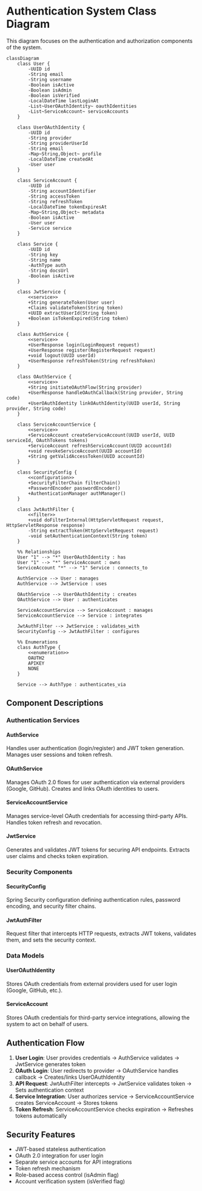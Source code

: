 # Authentication System Class Diagram

This diagram focuses on the authentication and authorization components of the system.

```mermaid
classDiagram
    class User {
        -UUID id
        -String email
        -String username
        -Boolean isActive
        -Boolean isAdmin
        -Boolean isVerified
        -LocalDateTime lastLoginAt
        -List~UserOAuthIdentity~ oauthIdentities
        -List~ServiceAccount~ serviceAccounts
    }

    class UserOAuthIdentity {
        -UUID id
        -String provider
        -String providerUserId
        -String email
        -Map~String,Object~ profile
        -LocalDateTime createdAt
        -User user
    }

    class ServiceAccount {
        -UUID id
        -String accountIdentifier
        -String accessToken
        -String refreshToken
        -LocalDateTime tokenExpiresAt
        -Map~String,Object~ metadata
        -Boolean isActive
        -User user
        -Service service
    }

    class Service {
        -UUID id
        -String key
        -String name
        -AuthType auth
        -String docsUrl
        -Boolean isActive
    }

    class JwtService {
        <<service>>
        +String generateToken(User user)
        +Claims validateToken(String token)
        +UUID extractUserId(String token)
        +Boolean isTokenExpired(String token)
    }

    class AuthService {
        <<service>>
        +UserResponse login(LoginRequest request)
        +UserResponse register(RegisterRequest request)
        +void logout(UUID userId)
        +UserResponse refreshToken(String refreshToken)
    }

    class OAuthService {
        <<service>>
        +String initiateOAuthFlow(String provider)
        +UserResponse handleOAuthCallback(String provider, String code)
        +UserOAuthIdentity linkOAuthIdentity(UUID userId, String provider, String code)
    }

    class ServiceAccountService {
        <<service>>
        +ServiceAccount createServiceAccount(UUID userId, UUID serviceId, OAuthTokens tokens)
        +ServiceAccount refreshServiceAccount(UUID accountId)
        +void revokeServiceAccount(UUID accountId)
        +String getValidAccessToken(UUID accountId)
    }

    class SecurityConfig {
        <<configuration>>
        +SecurityFilterChain filterChain()
        +PasswordEncoder passwordEncoder()
        +AuthenticationManager authManager()
    }

    class JwtAuthFilter {
        <<filter>>
        +void doFilterInternal(HttpServletRequest request, HttpServletResponse response)
        -String extractToken(HttpServletRequest request)
        -void setAuthenticationContext(String token)
    }

    %% Relationships
    User "1" --> "*" UserOAuthIdentity : has
    User "1" --> "*" ServiceAccount : owns
    ServiceAccount "*" --> "1" Service : connects_to

    AuthService --> User : manages
    AuthService --> JwtService : uses
    
    OAuthService --> UserOAuthIdentity : creates
    OAuthService --> User : authenticates
    
    ServiceAccountService --> ServiceAccount : manages
    ServiceAccountService --> Service : integrates
    
    JwtAuthFilter --> JwtService : validates_with
    SecurityConfig --> JwtAuthFilter : configures

    %% Enumerations
    class AuthType {
        <<enumeration>>
        OAUTH2
        APIKEY
        NONE
    }

    Service --> AuthType : authenticates_via
```

## Component Descriptions

### Authentication Services

#### AuthService
Handles user authentication (login/register) and JWT token generation. Manages user sessions and token refresh.

#### OAuthService
Manages OAuth 2.0 flows for user authentication via external providers (Google, GitHub). Creates and links OAuth identities to users.

#### ServiceAccountService
Manages service-level OAuth credentials for accessing third-party APIs. Handles token refresh and revocation.

#### JwtService
Generates and validates JWT tokens for securing API endpoints. Extracts user claims and checks token expiration.

### Security Components

#### SecurityConfig
Spring Security configuration defining authentication rules, password encoding, and security filter chains.

#### JwtAuthFilter
Request filter that intercepts HTTP requests, extracts JWT tokens, validates them, and sets the security context.

### Data Models

#### UserOAuthIdentity
Stores OAuth credentials from external providers used for user login (Google, GitHub, etc.).

#### ServiceAccount
Stores OAuth credentials for third-party service integrations, allowing the system to act on behalf of users.

## Authentication Flow

1. **User Login**: User provides credentials → AuthService validates → JwtService generates token
2. **OAuth Login**: User redirects to provider → OAuthService handles callback → Creates/links UserOAuthIdentity
3. **API Request**: JwtAuthFilter intercepts → JwtService validates token → Sets authentication context
4. **Service Integration**: User authorizes service → ServiceAccountService creates ServiceAccount → Stores tokens
5. **Token Refresh**: ServiceAccountService checks expiration → Refreshes tokens automatically

## Security Features

- JWT-based stateless authentication
- OAuth 2.0 integration for user login
- Separate service accounts for API integrations
- Token refresh mechanism
- Role-based access control (isAdmin flag)
- Account verification system (isVerified flag)
